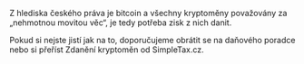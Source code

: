 Z hlediska českého práva je bitcoin a všechny kryptoměny považovány za „nehmotnou movitou věc“, je tedy potřeba zisk z nich danit.

Pokud si nejste jistí jak na to, doporučujeme obrátit se na daňového poradce nebo si přeříst Zdanění kryptoměn od SimpleTax.cz.
